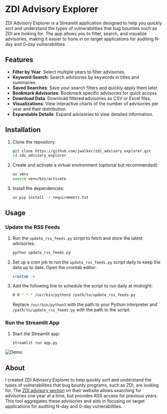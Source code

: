 # ZDI Advisory Explorer

ZDI Advisory Explorer is a Streamlit application designed to help you quickly sort and understand the types of vulnerabilities that bug bounties such as ZDI are looking for. The app allows you to filter, search, and visualize advisories, making it easier to hone in on target applications for auditing N-day and 0-day vulnerabilities.

## Features

- **Filter by Year**: Select multiple years to filter advisories.
- **Keyword Search**: Search advisories by keywords in titles and summaries.
- **Saved Searches**: Save your search filters and quickly apply them later.
- **Bookmark Advisories**: Bookmark specific advisories for quick access.
- **Download Data**: Download filtered advisories as CSV or Excel files.
- **Visualizations**: View interactive charts of the number of advisories per year and their distribution.
- **Expandable Details**: Expand advisories to view detailed information.

## Installation

1. Clone the repository:
    ```sh
    git clone https://github.com/jwalker/zdi_advisory_explorer.git
    cd zdi_advisory_explorer
    ```

2. Create and activate a virtual environment (optional but recommended):
    ```sh
    uv venv
    source venv/bin/activate
    ```

3. Install the dependencies:
    ```sh
    uv pip install -r requirements.txt
    ```

## Usage

### Update the RSS Feeds

1. Run the `update_rss_feeds.py` script to fetch and store the latest advisories:
    ```sh
    python update_rss_feeds.py
    ```

2. Set up a cron job to run the `update_rss_feeds.py` script daily to keep the data up to date. Open the crontab editor:
    ```sh
    crontab -e
    ```

3. Add the following line to schedule the script to run daily at midnight:
    ```sh
    0 0 * * * /usr/bin/python3 /path/to/update_rss_feeds.py
    ```

    Replace `/usr/bin/python3` with the path to your Python interpreter and `/path/to/update_rss_feeds.py` with the path to the script.

### Run the Streamlit App

1. Start the Streamlit app:
    ```sh
    streamlit run app.py
    ```

![Demo](https://www.loom.com/share/9a4b8cccd30b42edbaed0a4321da6a7b)


## About

I created ZDI Advisory Explorer to help quickly sort and understand the types of vulnerabilities that bug bounty programs, such as ZDI, are looking for. The [ZDI advisory section](https://www.zerodayinitiative.com/advisories/published/) on their website allows searching for advisories one year at a time, but provides RSS access for previous years. This tool aggregates these advisories and aids in focusing on target applications for auditing N-day and 0-day vulnerabilities.